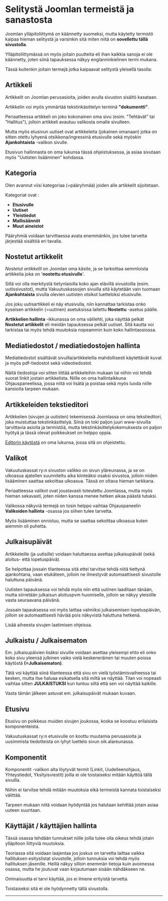 # Selitystä Joomlan termeistä ja sanastosta

Joomlan ylläpitoliittymä on käännetty suomeksi, mutta käytetty termistö kaipaa hieman selitystä
ja varsinkin sitä miten niitä on __sovellettu tällä sivustolla__.

Ylläpitoliittymässä on myös joitain puutteita eli ihan kaikkia sanoja ei ole käännetty,
joten siinä tapauksessa näkyy englanninkielinen termi mukana.

Tässä kuitenkin joitain termejä jotka kaipaavat selitystä yleisellä tasolla:


## Artikkeli

Artikkelit on Joomlan perusasioita, joiden avulla sivuston sisältö kasataan.

Artikkelin voi myös ymmärtää tekstinkäsittelyn terminä __"dokumentti"__.

Periaatteessa artikkeli on joko kokonainen oma sivu (esim. "Tehtävät" tai "Hallitus"),
jolloin artikkeli avautuu valikosta omalle sivulleen.

Mutta myös etusivun uutiset ovat artikkeleita (jokainen omanaan) jotka on sitten otettu
lyhyenä otsikkona/ingressinä etusivulle sekä myöskin **Ajankohtaista** -valikon sivulle.

Etusivun hallinnasta on oma lukunsa tässä ohjeistuksessa, ja asiaa sivutaan myös "Uutisten lisääminen" kohdassa.

## Kategoria

Olen avannut viisi kategoriaa (=pääryhmää) joiden alle artikkelit sijoitetaan.

Kategoriat ovat :

* __Etusivulle__
* __Uutiset__
* __Yleistiedot__
* __Mallisäännöt__
* __Muut aineistot__


Pääryhmiä voidaan tarvittaessa avata enemmänkin, jos tulee tarvetta järjestää sisältöä eri tavalla.

## Nostetut artikkelit

_Nostetut artikkelit_ on Joomlan oma käsite, ja se tarkoittaa semmloista artikkelia joka on
'__nostettu etusivulle__'.

Sillä voi olla merkitystä tietynlaisilla koko ajan elävillä sivustoilla (esim. uutissivustot),
mutta Vakuutuskassojen sivuilla sitä käytetään vain tuomaan __Ajankohtaista__ sivulla olevien
uutisten otsikot luetteloksi etusivulle.

Jos joku uutisartikkeli ei näy etusivulla, niin kannattaa tarkistaa onko kyseisen
artikkelin (=uutinen) asetuksissa laitettu __Nostettu__ -asetus päälle.

__Artikkelien hallinta__ -ikkunassa on oma välilehti, joka näyttää pelkät __Nostetut artikkelit__
eli meidän tapauksessa pelkät uutiset. Sitä kautta voi tarkistaa tai myös tehdä muutoksia nopeammin
kuin koko hallintaosiossa.


## Mediatiedostot / mediatiedostojen hallinta

Mediatiedostot sisältävät sivuilla/artikkeleilla mahdollisesti käytettävät kuvat ja myös pdf-tiedostot sekä
videotiedostot.

Näitä tiedostoja voi sitten liittää artikkeleihin mukaan tai niihin voi tehdä suorat linkit jostain artikkelista.
Niille on oma hallintaikkuna Ohjauspaneelissa, jossa niitä voi lisätä ja poistaa sekä myös luoda niille
kansioita tarpeen mukaan.


## Artikkeleiden tekstieditori

Artikkelien (sivujen ja uutisten) tekemisessä Joomlassa on oma tekstieditori, joka muistuttaa tekstinkäsittelyä.
Siinä on toki paljon juuri www-sivuilla tarvittavia asioita ja termistöä, mutta tekstinkäsittelykokemuksesta on
paljon hyötyä ja tässä olevat poikkeukset on helppo oppia.

[Editorin käytöstä][1] on oma lukunsa, jossa sitä on ohjeistettu.


## Valikot

Vakuutuskassat ry:n sivuston valikko on sivun yläreunassa, ja se on ulkoasua ajatellen suunniteltu aika
kiinteäksi osaksi sivustoa, jolloin niiden lisääminen saattaa sekoittaa ulkoasua.
Tässä on oltava hieman tarkkana.

Periaatteessa valikot ovat joustavasti toteutettu Joomlassa, mutta myös hieman sekavasti,
joten niiden kanssa menee hetken aikaa päästä tutuksi.

Valikossa näkyviä termejä on tosin helppo vaihtaa Ohjauspaneelin **Valikoiden hallinta** -osassa
jos siihen tulee tarvetta.

Myös lisääminen onnistuu, mutta se saattaa sekoittaa ulkoasua kuten aiemmin oli puhetta.


## Julkaisupäivät

Artikkeleille (ja uutisille) voidaan haluttaessa asettaa julkaisupäivät (sekä aloitus- että lopetuspäivä).

Se helpottaa jossain tilanteessa sitä ettei tarvitse tehdä niitä tiettynä ajankohtana, vaan etukäteen,
jolloin ne ilmestyvät automaattisesti sivustolle haluttuna päivänä.

Uutisten tapauksessa voi tehdä myös niin että uutinen laaditaan tänään, mutta siirretään julkaisun
aloituspvm huomiselle, jolloin se näkyy yleisölle vasta seuraavana päivänä.

Jossain tapauksessa voi myös laittaa valmiiksi julkaisemisen lopetuspäivän, jolloin se automaattisesti
häviää pois näkyvistä haluttuna hetkenä.

Lisää aiheesta sivujen laatimisen ohjeissa.


## Julkaistu / Julkaisematon

Em. julkaisupäivien lisäksi sivuille voidaan asettaa yleisempi ehto eli onko koko sivu yleensä julkinen
vaiko vielä keskeneräinen tai muuten poissa käytöstä __(=Julkaisematon)__.

Tätä voi käyttää siinä tilanteessa että sivu on vielä työstämisvaiheessa tai kesken, mutta itse haluaa
esikatsella sitä miltä se näyttää. Tilan voi nopeasti vaihtaa sitten __JULKAISTUKSI__ kun tuntuu siltä että
sen voi näyttää kaikille.

Vasta tämän jälkeen astuvat em. julkaisupäivät mukaan kuvaan.


## Etusivu

Etusivu on poikkeus muiden sivujen joukossa, koska se koostuu erilaisista komponenteista.

Vakuutuskassat ry:n etusivulle on koottu muutamia perusasioita ja uusimmista tiedotteista on lyhyt luettelo
sivun oik.alareunassa.


## Komponentit

Komponentit -valikon alta löytyvät termit (Linkit, Uudelleenohjaus, Yhteystiedot, Yksityisviestit)
joilla ei ole toistaiseksi mitään käyttöä tällä sivuilla.

Niihin ei tarvitse tehdä mitään muutoksia eikä termeistä kannata toistaiseksi välittää.

Tarpeen mukaan niitä voidaan hyödyntää jos halutaan kehittää jotain asiaa uuteen suuntaan.


## Käyttäjät / käyttäjien hallinta

Tässä osassa tehdään tunnukset niille joilla tulee olla oikeus tehdä jotain ylläpitoon liittyviä muutoksia.

Teoriassa sitä voidaan laajentaa jos joskus on tarvetta laittaa vaikka hallituksen esityslistat sivustolle,
jolloin tunnuksia voi tehdä myös hallituksen jäsenille. Heillä näkyy silloin enemmän tietoja kuin avoimessa
osassa, mutta he joutuvat vaan kirjautumaan sisään nähdäkseen ne.

Ominaisuutta ei tarvi käyttää, jos ei ilmene erityistä tarvetta.

Toistaiseksi sitä ei ole hyödynnetty tällä sivustolla.

----

[1]: pages/tekstieditorin-kaytto.md